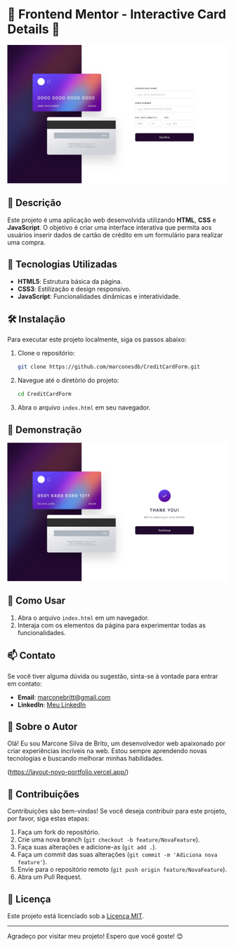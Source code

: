 # 🌟 Frontend Mentor - Interactive Card Details 🌟

![Imagem do Projeto](./design/desktop-design.jpg "Imagem de demonstração do projeto")

## 📜 Descrição

Este projeto é uma aplicação web desenvolvida utilizando **HTML**, **CSS** e **JavaScript**. O objetivo é criar uma interface interativa que permita aos usuários inserir dados de cartão de crédito em um formulário para realizar uma compra.

## 🚀 Tecnologias Utilizadas

- **HTML5**: Estrutura básica da página.
- **CSS3**: Estilização e design responsivo.
- **JavaScript**: Funcionalidades dinâmicas e interatividade.

## 🛠️ Instalação

Para executar este projeto localmente, siga os passos abaixo:

1. Clone o repositório:
   ```bash
   git clone https://github.com/marconesdb/CreditCardForm.git

2. Navegue até o diretório do projeto:
   ```bash
   cd CreditCardForm
   ```
3. Abra o arquivo `index.html` em seu navegador.

## 🎨 Demonstração

![Demonstração do Projeto](/design/complete-state-desktop.jpg)

## 📖 Como Usar

1. Abra o arquivo `index.html` em um navegador.
2. Interaja com os elementos da página para experimentar todas as funcionalidades.

## 📫 Contato

Se você tiver alguma dúvida ou sugestão, sinta-se à vontade para entrar em contato:

- **Email**: marconebritt@gmail.com
- **LinkedIn**: [Meu LinkedIn](https://www.linkedin.com/in/marconesb/)

## 👤 Sobre o Autor

Olá! Eu sou Marcone Silva de Brito, um desenvolvedor web apaixonado por criar experiências incríveis na web. Estou sempre aprendendo novas tecnologias e buscando melhorar minhas habilidades.

(https://layout-novo-portfolio.vercel.app/)

## 🎉 Contribuições

Contribuições são bem-vindas! Se você deseja contribuir para este projeto, por favor, siga estas etapas:

1. Faça um fork do repositório.
2. Crie uma nova branch (`git checkout -b feature/NovaFeature`).
3. Faça suas alterações e adicione-as (`git add .`).
4. Faça um commit das suas alterações (`git commit -m 'Adiciona nova feature'`).
5. Envie para o repositório remoto (`git push origin feature/NovaFeature`).
6. Abra um Pull Request.

## 📄 Licença

Este projeto está licenciado sob a [Licença MIT](LICENSE).

---

Agradeço por visitar meu projeto! Espero que você goste! 😊
```
